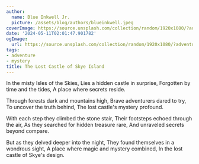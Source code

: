 ```yaml
---
author:
  name: Blue Inkwell Jr.
  picture: /assets/blog/authors/blueinkwell.jpeg
coverImage: https://source.unsplash.com/collection/random/1920x1080/?adventure
date: '2024-05-11T02:01:47.901782'
ogImage:
  url: https://source.unsplash.com/collection/random/1920x1080/?adventure
tags:
- adventure
- mystery
title: The Lost Castle of Skye Island
---
```


In the misty Isles of the Skies,
Lies a hidden castle in surprise,
Forgotten by time and the tides,
A place where secrets reside.

Through forests dark and mountains high,
Brave adventurers dared to try,
To uncover the truth behind,
The lost castle's mystery profound.

With each step they climbed the stone stair,
Their footsteps echoed through the air,
As they searched for hidden treasure rare,
And unraveled secrets beyond compare.

But as they delved deeper into the night,
They found themselves in a wondrous sight,
A place where magic and mystery combined,
In the lost castle of Skye's design.